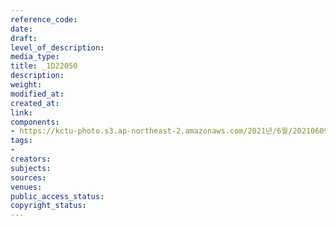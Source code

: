 ```yaml
---
reference_code: 
date: 
draft: 
level_of_description: 
media_type: 
title: _1D22050
description: 
weight: 
modified_at: 
created_at: 
link: 
components:
- https://kctu-photo.s3.ap-northeast-2.amazonaws.com/2021년/6월/20210609_산재사망+노동자+추모분향소+및+농성장+설치/_1D22050.jpg
tags:
- 
creators: 
subjects: 
sources: 
venues: 
public_access_status: 
copyright_status: 
---
```

